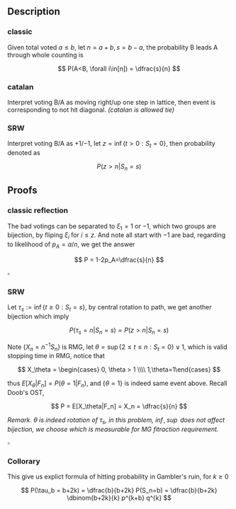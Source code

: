 ## Description
### classic
Given total voted $a\leq b$, let $n=a+b, s=b-a$, the probability B leads A through whole counting is

$$
  P(A<B, \forall i\in[n]) = \dfrac{s}{n}
$$

### catalan
Interpret voting B/A as moving right/up one step in lattice, then event is corresponding to not hit diagonal. *(catalan is allowed tie)*

### SRW
Interpret voting B/A as $+1$/$-1$, let $z=\inf\{t>0:S_t=0\}$, then probability denoted as

$$
  P(z>n|S_n=s)
$$

## Proofs
### classic reflection
The bad votings can be separated to $\xi_1=1$ or $-1$, which two groups are bijection, by fliping $\xi_i$ for $i\leq z$. And note all start with $-1$ are bad, regarding to likelihood of $p_A=a/n$, we get the answer

$$
  P = 1-2p_A=\dfrac{s}{n}
$$

$\square$

### SRW
Let $\tau_s:=\inf\{t\geq 0: S_t=s\}$, by central rotation to path, we get another bijection which imply

$$
  P(\tau_s = n | S_n=s) = P(z>n | S_n=s)
$$

Note $\{X_n = n^{-1}S_n\}$ is RMG, let $\theta = \sup\{2\leq t\leq n: S_t=0\} \vee 1$, which is valid stopping time in RMG, notice that

$$
  X_\theta = \begin{cases} 0, \theta > 1 \\\\ 1,\theta=1\end{cases}
$$

thus $E[X_\theta|F_n]=P(\theta=1|F_n)$, and $\{\theta = 1\}$ is indeed same event above. Recall Doob's OST,

$$
  P = E[X_\theta|F_n] = X_n = \dfrac{s}{n}
$$

*Remark. $\theta$ is indeed rotation of $\tau_s$, in this problem, $\inf,\sup$ does not affect bijection, we choose which is measurable for MG fitraction requirement.*

$\square$

### Collorary
This give us explict formula of hitting probability in Gambler's ruin, for $k\geq 0$

$$
  P(\tau_b = b+2k) = \dfrac{b}{b+2k} P(S_n=b) = \dfrac{b}{b+2k} \dbinom{b+2k}{k} p^{k+b} q^{k}
$$
